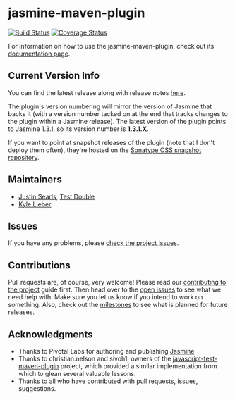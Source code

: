 jasmine-maven-plugin
====================

[![Build Status](https://secure.travis-ci.org/searls/jasmine-maven-plugin.png)](http://travis-ci.org/searls/jasmine-maven-plugin) [![Coverage Status](https://coveralls.io/repos/searls/jasmine-maven-plugin/badge.png?branch=master)](https://coveralls.io/r/searls/jasmine-maven-plugin?branch=master)

For information on how to use the jasmine-maven-plugin, check out its [documentation page](http://searls.github.com/jasmine-maven-plugin/).

## Current Version Info

You can find the latest release along with release notes [here](https://github.com/searls/jasmine-maven-plugin/releases).

The plugin's version numbering will mirror the version of Jasmine that backs it (with a version number tacked on at the end that tracks changes to the plugin within a Jasmine release). The latest version of the plugin points to Jasmine 1.3.1, so its version number is **1.3.1.X**. 

If you want to point at snapshot releases of the plugin (note that I don't deploy them often), they're hosted on the [Sonatype OSS snapshot repository](https://oss.sonatype.org/service/local/repositories/snapshots).

## Maintainers
* [Justin Searls](http://about.me/searls), [Test Double](http://testdouble.com)
* [Kyle Lieber](http://kylelieber.com)

## Issues

If you have any problems, please [check the project issues](https://github.com/searls/jasmine-maven-plugin/issues).

## Contributions

Pull requests are, of course, very welcome! Please read our [contributing to the project](https://github.com/searls/jasmine-maven-plugin/wiki/Contributing-to-the-project) guide first. Then head over to the [open issues](https://github.com/searls/jasmine-maven-plugin/issues) to see what we need help with. Make sure you let us know if you intend to work on something. Also, check out the [milestones](https://github.com/searls/jasmine-maven-plugin/issues/milestones) to see what is planned for future releases.

## Acknowledgments
* Thanks to Pivotal Labs for authoring and publishing [Jasmine](http://github.com/pivotal/jasmine)
* Thanks to christian.nelson and sivoh1, owners of the [javascript-test-maven-plugin](http://code.google.com/p/javascript-test-maven-plugin/) project, which provided a similar implementation from which to glean several valuable lessons.
* Thanks to all who have contributed with pull requests, issues, suggestions.

